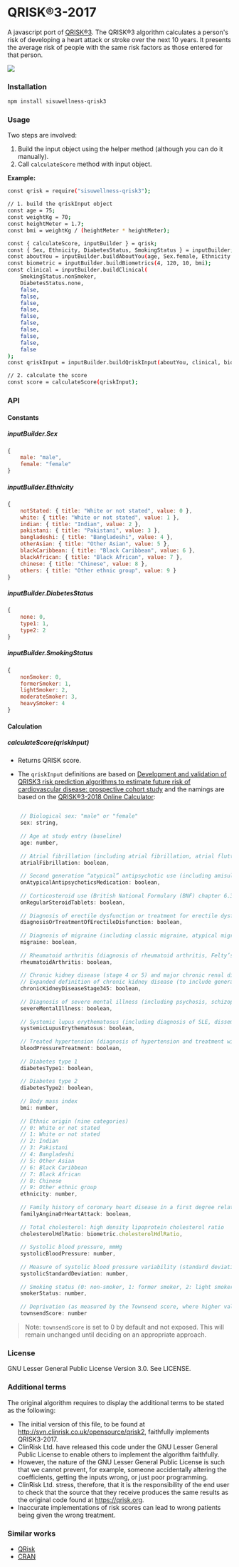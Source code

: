 # QRISK®3-2017
A javascript port of [QRISK®3](https://qrisk.org/three/index.php). The QRISK®3 algorithm calculates a person's risk of developing a heart attack or stroke over the next 10 years. It presents the average risk of people with the same risk factors as those entered for that person.

![](https://github.com/sisuhealthgroup/qrisk3/workflows/build/badge.svg)

### Installation
```bash
npm install sisuwellness-qrisk3
```

### Usage
Two steps are involved:
 1. Build the input object using the helper method (although you can do it manually).
 2. Call `calculateScore` method with input object.
 
 **Example:**

```bash
const qrisk = require("sisuwellness-qrisk3");

// 1. build the qriskInput object
const age = 75;
const weightKg = 70;
const heightMeter = 1.7;
const bmi = weightKg / (heightMeter * heightMeter);

const { calculateScore, inputBuilder } = qrisk;
const { Sex, Ethnicity, DiabetesStatus, SmokingStatus } = inputBuilder;
const aboutYou = inputBuilder.buildAboutYou(age, Sex.female, Ethnicity.white);
const biometric = inputBuilder.buildBiometrics(4, 120, 10, bmi);
const clinical = inputBuilder.buildClinical(
    SmokingStatus.nonSmoker,
    DiabetesStatus.none,
    false,
    false,
    false,
    false,
    false,
    false,
    false,
    false,
    false,
    false
);
const qriskInput = inputBuilder.buildQriskInput(aboutYou, clinical, biometric);

// 2. calculate the score
const score = calculateScore(qriskInput);

```
 
### API
#### Constants

#####  inputBuilder.Sex
```js
{
    male: "male",
    female: "female"
}
```

##### inputBuilder.Ethnicity
```js
{
    notStated: { title: "White or not stated", value: 0 },
    white: { title: "White or not stated", value: 1 },
    indian: { title: "Indian", value: 2 },
    pakistani: { title: "Pakistani", value: 3 },
    bangladeshi: { title: "Bangladeshi", value: 4 },
    otherAsian: { title: "Other Asian", value: 5 },
    blackCaribbean: { title: "Black Caribbean", value: 6 },
    blackAfrican: { title: "Black African", value: 7 },
    chinese: { title: "Chinese", value: 8 },
    others: { title: "Other ethnic group", value: 9 }
}
```

##### inputBuilder.DiabetesStatus
```js
{
    none: 0,
    type1: 1,
    type2: 2
}
```

##### inputBuilder.SmokingStatus
```js
{
    nonSmoker: 0,
    formerSmoker: 1,
    lightSmoker: 2,
    moderateSmoker: 3,
    heavySmoker: 4
}
```

#### Calculation

##### calculateScore(qriskInput)
* Returns QRISK score.

* The `qriskInput` definitions are based on [Development and validation of QRISK3 risk prediction algorithms to estimate future risk of cardiovascular disease: prospective cohort study](https://www.bmj.com/content/357/bmj.j2099) and the namings are based on the [QRISK®3-2018 Online Calculator](https://qrisk.org/three/): 

```js

    // Biological sex: "male" or "female"
    sex: string,
    
    // Age at study entry (baseline)
    age: number,
    
    // Atrial fibrillation (including atrial fibrillation, atrial flutter, and paroxysmal atrial fibrillation)
    atrialFibrillation: boolean,
     
    // Second generation “atypical” antipsychotic use (including amisulpride, aripiprazole, clozapine, lurasidone, olanzapine, paliperidone, quetiapine, risperidone, sertindole, or zotepine)
    onAtypicalAntipsychoticsMedication: boolean,
    
    // Corticosteroid use (British National Formulary (BNF) chapter 6.3.2 including oral or parenteral prednisolone, betamethasone, cortisone, depo-medrone, dexamethasone, deflazacort, efcortesol, hydrocortisone, methylprednisolone, or triamcinolone)
    onRegularSteroidTablets: boolean,
    
    // Diagnosis of erectile dysfunction or treatment for erectile dysfunction (BNF chapter 7.4.5 including alprostadil, phosphodiesterase type 5 inhibitors, papaverine, or phentolamine)
    diagnosisOrTreatmentOfErectileDisfunction: boolean,
    
    // Diagnosis of migraine (including classic migraine, atypical migraine, abdominal migraine, cluster headaches, basilar migraine, hemiplegic migraine, and migraine with or without aura)
    migraine: boolean,
    
    // Rheumatoid arthritis (diagnosis of rheumatoid arthritis, Felty’s syndrome, Caplan’s syndrome, adult onset Still’s disease, or inflammatory polyarthropathy not otherwise specified)
    rheumatoidArthritis: boolean,
    
    // Chronic kidney disease (stage 4 or 5) and major chronic renal disease (including nephrotic syndrome, chronic glomerulonephritis, chronic pyelonephritis, renal dialysis, and renal transplant)
    // Expanded definition of chronic kidney disease (to include general practitioner recorded diagnosis of chronic kidney disease stage 3 in addition to stages 4 and 5 as well as major chronic renal disease)
    chronicKidneyDiseaseStage345: boolean,
    
    // Diagnosis of severe mental illness (including psychosis, schizophrenia, or bipolar affective disease)
    severeMentalIllness: boolean,
    
    // Systemic lupus erythematosus (including diagnosis of SLE, disseminated lupus erythematosus, or Libman-Sacks disease)
    systemicLupusErythematosus: boolean,
    
    // Treated hypertension (diagnosis of hypertension and treatment with at least one antihypertensive drug)
    bloodPressureTreatment: boolean,
    
    // Diabetes type 1
    diabetesType1: boolean,
    
    // Diabetes type 2 
    diabetesType2: boolean,
    
    // Body mass index
    bmi: number,
    
    // Ethnic origin (nine categories)
    // 0: White or not stated
    // 1: White or not stated
    // 2: Indian
    // 3: Pakistani
    // 4: Bangladeshi
    // 5: Other Asian
    // 6: Black Caribbean
    // 7: Black African
    // 8: Chinese
    // 9: Other ethnic group
    ethnicity: number,
    
    // Family history of coronary heart disease in a first degree relative aged less than 60 years
    familyAnginaOrHeartAttack: boolean,
    
    // Total cholesterol: high density lipoprotein cholesterol ratio
    cholesterolHdlRatio: biometric.cholesterolHdlRatio,
    
    // Systolic blood pressure, mmHg
    systolicBloodPressure: number,
    
    // Measure of systolic blood pressure variability (standard deviation of repeated measures)
    systolicStandardDeviation: number,
    
    // Smoking status (0: non-smoker, 1: former smoker, 2: light smoker (1-9/day), 3: moderate smoker (10-19/day), or 4: heavy smoker (≥20/day))
    smokerStatus: number,
        
    // Deprivation (as measured by the Townsend score, where higher values indicate higher levels of material deprivation)
    townsendScore: number

```

> Note: `townsendScore` is set to 0 by default and not exposed. This will remain unchanged until deciding on an appropriate approach.

### License
GNU Lesser General Public License Version 3.0. See LICENSE.


### Additional terms
The original algorithm requires to display the additional terms to be stated as the following:


   * The initial version of this file, to be found at http://svn.clinrisk.co.uk/opensource/qrisk2, faithfully implements QRISK3-2017.
   * ClinRisk Ltd. have released this code under the GNU Lesser General Public License to enable others to implement the algorithm faithfully.
   * However, the nature of the GNU Lesser General Public License is such that we cannot prevent, for example, someone accidentally
   altering the coefficients, getting the inputs wrong, or just poor programming.
   * ClinRisk Ltd. stress, therefore, that it is the responsibility of the end user to check that the source that they receive produces the same
   results as the original code found at https://qrisk.org.
   * Inaccurate implementations of risk scores can lead to wrong patients being given the wrong treatment.


### Similar works
* [QRisk](https://www.npmjs.com/package/qrisk3-2017)
* [CRAN](https://cran.r-project.org/web/packages/QRISK3/)
